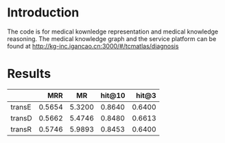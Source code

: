 # Introduction
The code is for medical kownledge representation and medical knowledge reasoning.
The medical knowledge graph and the service platform can be found at http://kg-inc.igancao.cn:3000/#/tcmatlas/diagnosis

# Results
|            | MRR     |  MR    | hit@10       | hit@3    |
| --------   | -----:  | :----: | --------   | -----:   |
| transE       | 0.5654      |   5.3200    |0.8640        | 0.6400      |
| transD       | 0.5662      |   5.4746    |0.8480        | 0.6613      |
| transR       | 0.5746      |   5.9893    |0.8453        | 0.6400      |




